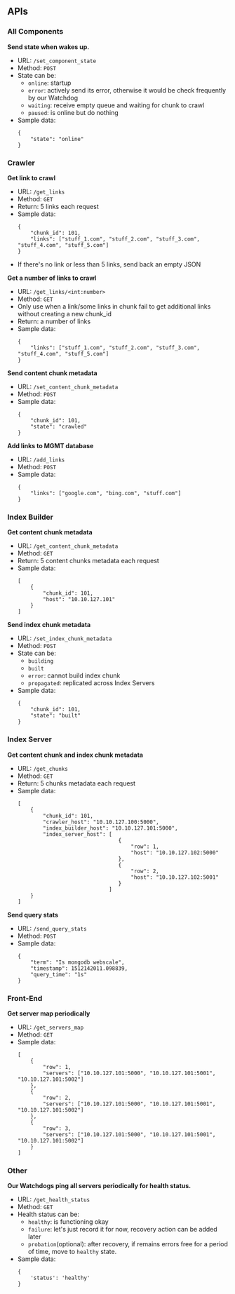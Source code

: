 ## APIs

### All Components

**Send state when wakes up.**
- URL: `/set_component_state`
- Method: `POST`
- State can be:
    - `online`: startup
    - `error`: actively send its error, otherwise it would be check frequently by our Watchdog
    - `waiting`: receive empty queue and waiting for chunk to crawl 
    - `paused`: is online but do nothing
- Sample data:
    ```
    {
        "state": "online"
    }
    ```
        
### Crawler   

**Get link to crawl**
- URL: `/get_links`
- Method: `GET`
- Return: 5 links each request
- Sample data:
    ```
    {
        "chunk_id": 101,
        "links": ["stuff_1.com", "stuff_2.com", "stuff_3.com", "stuff_4.com", "stuff_5.com"]
    }
    ```
- If there's no link or less than 5 links, send back an empty JSON

**Get a number of links to crawl**
- URL: `/get_links/<int:number>`
- Method: `GET`
- Only use when a link/some links in chunk fail to get additional links without creating a new chunk_id
- Return: a number of links
- Sample data:
    ```
    {
        "links": ["stuff_1.com", "stuff_2.com", "stuff_3.com", "stuff_4.com", "stuff_5.com"]
    }
    ```

**Send content chunk metadata**
- URL: `/set_content_chunk_metadata`
- Method: `POST`
- Sample data:
    ```
    {
        "chunk_id": 101,
        "state": "crawled"
    }
    ```
    
**Add links to MGMT database**
- URL: `/add_links`
- Method: `POST`
- Sample data:
    ```
    {
        "links": ["google.com", "bing.com", "stuff.com"]
    }
    ```

### Index Builder

**Get content chunk metadata**
- URL: `/get_content_chunk_metadata`
- Method: `GET`
- Return: 5 content chunks metadata each request
- Sample data:
    ```
    [
        {
            "chunk_id": 101,
            "host": "10.10.127.101"
        }
    ]
    ```

**Send index chunk metadata**
- URL: `/set_index_chunk_metadata`
- Method: `POST`
- State can be: 
    - `building` 
    - `built` 
    - `error`: cannot build index chunk
    - `propagated`: replicated across Index Servers
- Sample data:
    ```
    {
        "chunk_id": 101,
        "state": "built"
    }
    ```
    
### Index Server

**Get content chunk and index chunk metadata**
- URL: `/get_chunks`
- Method: `GET`
- Return:  5 chunks metadata each request
- Sample data:
    ```
    [
        {
            "chunk_id": 101,
            "crawler_host": "10.10.127.100:5000",
            "index_builder_host": "10.10.127.101:5000",
            "index_server_host": [
                                    {
                                        "row": 1,
                                        "host": "10.10.127.102:5000"
                                    },
                                    {
                                        "row": 2,
                                        "host": "10.10.127.102:5001"
                                    }
                                 ]
        }
    ]
    ```

**Send query stats**
- URL: `/send_query_stats`
- Method: `POST`
- Sample data:
    ```
    {
        "term": "Is mongodb webscale",
        "timestamp": 1512142011.098839,
        "query_time": "1s"
    }
    ```
    
### Front-End

**Get server map periodically**
- URL: `/get_servers_map`
- Method: `GET`
- Sample data:
    ```
    [
        {
            "row": 1,
            "servers": ["10.10.127.101:5000", "10.10.127.101:5001", "10.10.127.101:5002"]
        },
        {
            "row": 2,
            "servers": ["10.10.127.101:5000", "10.10.127.101:5001", "10.10.127.101:5002"]
        },
        {
            "row": 3,
            "servers": ["10.10.127.101:5000", "10.10.127.101:5001", "10.10.127.101:5002"]
        }
    ]
    ```
    
### Other

**Our Watchdogs ping all servers periodically for health status.**
- URL: `/get_health_status`
- Method: `GET`
- Health status can be:
    - `healthy`: is functioning okay
    - `failure`: let's just record it for now, recovery action can be added later
    - `probation`(optional): after recovery, if remains errors free for a period of time, move to `healthy` state. 
- Sample data:
    ```
    {
        'status': 'healthy'
    }
    ```

